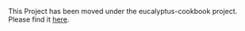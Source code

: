 This Project has been moved under the eucalyptus-cookbook project. Please find it [here](https://github.com/eucalyptus/eucalyptus-cookbook).
